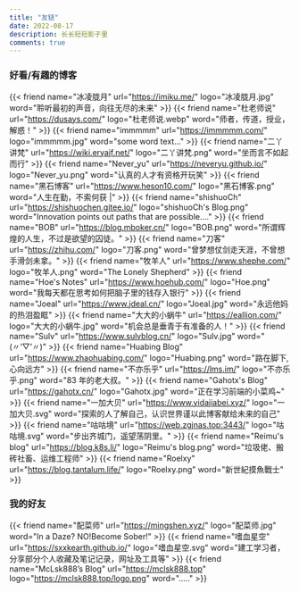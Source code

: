 ```yaml
---
title: "友链"
date: 2022-08-17
description: 长长短短影子里
comments: true
---
```





### 好看/有趣的博客
{{< friend name="冰凌胧月" url="https://imiku.me/" logo="冰凌胧月.jpg" word="聆听最初的声音，向往无尽的未来" >}}
{{< friend name="杜老师说" url="https://dusays.com/" logo="杜老师说.webp" word="师者，传道，授业，解惑！" >}}
{{< friend name="immmmm" url="https://immmmm.com/" logo="immmmm.jpg" word="some word text..." >}}
{{< friend name="二丫讲梵" url="https://wiki.eryajf.net/" logo="二丫讲梵.png" word="坐而言不如起而行" >}}
{{< friend name="Never_yu" url="https://neveryu.github.io/" logo="Never_yu.png" word="认真的人才有资格开玩笑" >}}
{{< friend name="黑石博客" url="https://www.heson10.com/" logo="黑石博客.png" word="人生在勤，不索何获 |" >}}
{{< friend name="shishuoCh" url="https://shishuochen.gitee.io/" logo="shishuoCh's Blog.png" word="Innovation points out paths that are possible...." >}}
{{< friend name="BOB" url="https://blog.mboker.cn/" logo="BOB.png" word="所谓辉煌的人生，不过是欲望的囚徒。" >}}
{{< friend name="刀客" url="https://zhihu.com/" logo="刀客.png" word="曾梦想仗剑走天涯，不曾想手滑剑未拿。" >}}
{{< friend name="牧羊人" url="https://www.shephe.com/" logo="牧羊人.png" word="The Lonely Shepherd" >}}
{{< friend name="Hoe's Notes" url="https://www.hoehub.com/" logo="Hoe.png" word="我每天都在思考如何把脑子里的钱存入银行" >}}
{{< friend name="Joeal" url="https://www.jdeal.cn/" logo="Joeal.jpg" word="永远他妈的热泪盈眶" >}}
{{< friend name="大大的小蜗牛" url="https://eallion.com/" logo="大大的小蜗牛.jpg" word="机会总是垂青于有准备的人！" >}}
{{< friend name="Sulv" url="https://www.sulvblog.cn/" logo="Sulv.jpg" word="(〃‘▽’〃)" >}}
{{< friend name="Huabing Blog" url="https://www.zhaohuabing.com/" logo="Huabing.png" word="路在脚下,心向远方" >}}
{{< friend name="不亦乐乎" url="https://lms.im/" logo="不亦乐乎.png" word="83 年的老大叔。" >}}
{{< friend name="Gahotx's Blog" url="https://gahotx.cn/" logo="Gahotx.jpg" word="正在学习前端的小菜鸡~" >}}
{{< friend name="一加大贝" url="https://www.yidajiabei.xyz/" logo="一加大贝.svg" word="探索的人了解自己，认识世界谨以此博客献给未来的自己" >}}
{{< friend name="咕咕境" url="https://web.zgjnas.top:3443/" logo="咕咕境.svg" word="步出齐城门，遥望荡阴里。" >}}
{{< friend name="Reimu's blog" url="https://blog.k8s.li/" logo="Reimu's blog.png" word="垃圾佬、搬砖社畜、运维工程师" >}}
{{< friend name="Roelxy" url="https://blog.tantalum.life/" logo="Roelxy.png" word="新世紀摸魚戰士" >}}
### 我的好友
{{< friend name="配菜师" url="https://mingshen.xyz/" logo="配菜师.jpg" word="In a Daze? NO!Become Sober!" >}}
{{< friend name="嗜血星空" url="https://sxxkearth.github.io/" logo="嗜血星空.svg" word="建工学习者，分享部分个人收藏及笔记记录，网址及工具等" >}}
{{< friend name="McLsk888’s Blog" url="https://mclsk888.top" logo="https://mclsk888.top/logo.png" word="....." >}}